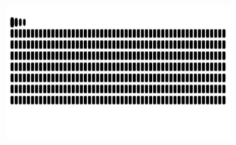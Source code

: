 <img src="https://github.com/yuliitezary/yuliitezary/blob/main/github-user-contribution.svg" width="1000" height="300"  /></p>
